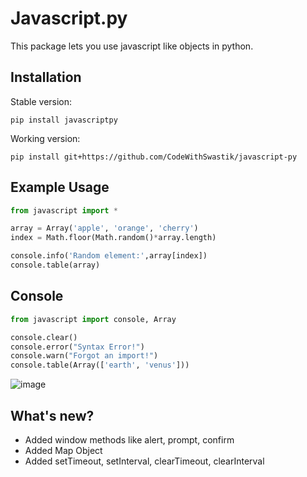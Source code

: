 # Javascript.py

This package lets you use javascript like objects in python.

## Installation

Stable version:

```
pip install javascriptpy
```

Working version:

```
pip install git+https://github.com/CodeWithSwastik/javascript-py
```

## Example Usage

```python
from javascript import *

array = Array('apple', 'orange', 'cherry')
index = Math.floor(Math.random()*array.length)

console.info('Random element:',array[index])
console.table(array)
```

## Console

```py
from javascript import console, Array

console.clear()
console.error("Syntax Error!")
console.warn("Forgot an import!")
console.table(Array(['earth', 'venus']))
```

![image](https://user-images.githubusercontent.com/61446939/126521684-669e4dd5-4263-4c5e-9cce-9c0e097759e3.png)

## What's new?

- Added window methods like alert, prompt, confirm
- Added Map Object
- Added setTimeout, setInterval, clearTimeout, clearInterval
